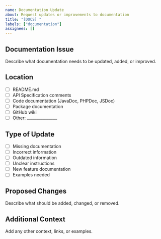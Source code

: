 ```yaml
---
name: Documentation Update
about: Request updates or improvements to documentation
title: "[DOCS] "
labels: ["documentation"]
assignees: []
---
```


## Documentation Issue
Describe what documentation needs to be updated, added, or improved.

## Location
- [ ] README.md
- [ ] API Specification comments
- [ ] Code documentation (JavaDoc, PHPDoc, JSDoc)
- [ ] Package documentation
- [ ] GitHub wiki
- [ ] Other: _______________

## Type of Update
- [ ] Missing documentation
- [ ] Incorrect information
- [ ] Outdated information
- [ ] Unclear instructions
- [ ] New feature documentation
- [ ] Examples needed

## Proposed Changes
Describe what should be added, changed, or removed.

## Additional Context
Add any other context, links, or examples.
